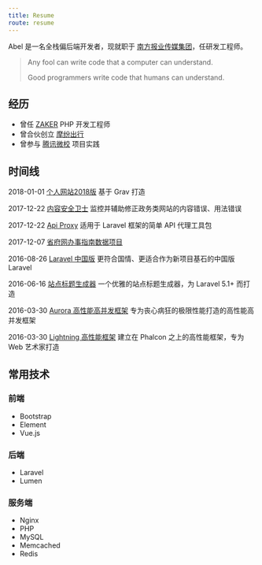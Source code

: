 ```yaml
---
title: Resume
route: resume
---
```


Abel 是一名全栈偏后端开发者，现就职于 [南方报业传媒集团](http://www.southcn.com/)，任研发工程师。

> Any fool can write code that a computer can understand. 
>
> Good programmers write code that humans can understand.

## 经历

- 曾任 [ZAKER](http://www.myzaker.com/) PHP 开发工程师
- 曾合伙创立 [摩纷出行](http://www.more-fun.cn/)
- 曾参与 [腾讯微校](http://weixiao.qq.com/) 项目实践

## 时间线

2018-01-01 [个人网站2018版](../blog/website-v2018.html) <span class="desc">基于 Grav 打造</span>

2017-12-22 [内容安全卫士](../blog/content-guard.html) <span class="desc">监控并辅助修正政务类网站的内容错误、用法错误</span>

2017-12-22 [Api Proxy](../blog/api-proxy.html) <span class="desc">适用于 Laravel 框架的简单 API 代理工具包</span>

2017-12-07 [省府网办事指南数据项目](../blog/guide-data)

2016-08-26 [Laravel 中国版](../blog/laravel4china.html) <span class="desc">更符合国情、更适合作为新项目基石的中国版 Laravel</span>

2016-06-16 [站点标题生成器](../blog/titles.html) <span class="desc">一个优雅的站点标题生成器，为 Laravel 5.1+ 而打造</span>

2016-03-30 [Aurora 高性能高并发框架](../blog/aurora.html) <span class="desc">专为丧心病狂的极限性能打造的高性能高并发框架</span>

2016-03-30 [Lightning 高性能框架](../blog/lightning.html) <span class="desc">建立在 Phalcon 之上的高性能框架，专为 Web 艺术家打造</span>

## 常用技术

### 前端

- Bootstrap
- Element
- Vue.js

### 后端

- Laravel
- Lumen

### 服务端

- Nginx
- PHP
- MySQL
- Memcached
- Redis
